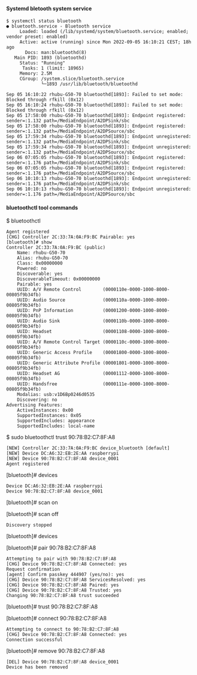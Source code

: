 #### Systemd bletooth system service

	$ systemctl status bluetooth
	● bluetooth.service - Bluetooth service
	     Loaded: loaded (/lib/systemd/system/bluetooth.service; enabled; vendor preset: enabled)
	     Active: active (running) since Mon 2022-09-05 16:10:21 CEST; 18h ago
	       Docs: man:bluetoothd(8)
	   Main PID: 1893 (bluetoothd)
	     Status: "Running"
	      Tasks: 1 (limit: 18965)
	     Memory: 2.5M
	     CGroup: /system.slice/bluetooth.service
	             └─1893 /usr/lib/bluetooth/bluetoothd

	Sep 05 16:10:22 rhubu-G50-70 bluetoothd[1893]: Failed to set mode: Blocked through rfkill (0x12)
	Sep 05 16:10:24 rhubu-G50-70 bluetoothd[1893]: Failed to set mode: Blocked through rfkill (0x12)
	Sep 05 17:58:00 rhubu-G50-70 bluetoothd[1893]: Endpoint registered: sender=:1.132 path=/MediaEndpoint/A2DPSink/sbc
	Sep 05 17:58:00 rhubu-G50-70 bluetoothd[1893]: Endpoint registered: sender=:1.132 path=/MediaEndpoint/A2DPSource/sbc
	Sep 05 17:59:34 rhubu-G50-70 bluetoothd[1893]: Endpoint unregistered: sender=:1.132 path=/MediaEndpoint/A2DPSink/sbc
	Sep 05 17:59:34 rhubu-G50-70 bluetoothd[1893]: Endpoint unregistered: sender=:1.132 path=/MediaEndpoint/A2DPSource/sbc
	Sep 06 07:05:05 rhubu-G50-70 bluetoothd[1893]: Endpoint registered: sender=:1.176 path=/MediaEndpoint/A2DPSink/sbc
	Sep 06 07:05:05 rhubu-G50-70 bluetoothd[1893]: Endpoint registered: sender=:1.176 path=/MediaEndpoint/A2DPSource/sbc
	Sep 06 10:10:13 rhubu-G50-70 bluetoothd[1893]: Endpoint unregistered: sender=:1.176 path=/MediaEndpoint/A2DPSink/sbc
	Sep 06 10:10:13 rhubu-G50-70 bluetoothd[1893]: Endpoint unregistered: sender=:1.176 path=/MediaEndpoint/A2DPSource/sbc

#### bluetoothctl tool commands

$ bluetoothctl

```
Agent registered
[CHG] Controller 2C:33:7A:0A:F9:BC Pairable: yes
[bluetooth]# show
Controller 2C:33:7A:0A:F9:BC (public)
	Name: rhubu-G50-70
	Alias: rhubu-G50-70
	Class: 0x00000000
	Powered: no
	Discoverable: yes
	DiscoverableTimeout: 0x00000000
	Pairable: yes
	UUID: A/V Remote Control        (0000110e-0000-1000-8000-00805f9b34fb)
	UUID: Audio Source              (0000110a-0000-1000-8000-00805f9b34fb)
	UUID: PnP Information           (00001200-0000-1000-8000-00805f9b34fb)
	UUID: Audio Sink                (0000110b-0000-1000-8000-00805f9b34fb)
	UUID: Headset                   (00001108-0000-1000-8000-00805f9b34fb)
	UUID: A/V Remote Control Target (0000110c-0000-1000-8000-00805f9b34fb)
	UUID: Generic Access Profile    (00001800-0000-1000-8000-00805f9b34fb)
	UUID: Generic Attribute Profile (00001801-0000-1000-8000-00805f9b34fb)
	UUID: Headset AG                (00001112-0000-1000-8000-00805f9b34fb)
	UUID: Handsfree                 (0000111e-0000-1000-8000-00805f9b34fb)
	Modalias: usb:v1D6Bp0246d0535
	Discovering: no
Advertising Features:
	ActiveInstances: 0x00
	SupportedInstances: 0x05
	SupportedIncludes: appearance
	SupportedIncludes: local-name
```

$ sudo bluetoothctl trust 90:78:B2:C7:8F:A8

	[NEW] Controller 2C:33:7A:0A:F9:BC device_bluetooth [default]
	[NEW] Device DC:A6:32:EB:2E:AA raspberrypi
	[NEW] Device 90:78:B2:C7:8F:A8 device_0001
	Agent registered

[bluetooth]# devices

	Device DC:A6:32:EB:2E:AA raspberrypi
	Device 90:78:B2:C7:8F:A8 device_0001

[bluetooth]# scan on

[bluetooth]# scan off

	Discovery stopped

[bluetooth]# devices

[bluetooth]# pair 90:78:B2:C7:8F:A8

	Attempting to pair with 90:78:B2:C7:8F:A8
	[CHG] Device 90:78:B2:C7:8F:A8 Connected: yes
	Request confirmation
	[agent] Confirm passkey 444907 (yes/no): yes
	[CHG] Device 90:78:B2:C7:8F:A8 ServicesResolved: yes
	[CHG] Device 90:78:B2:C7:8F:A8 Paired: yes
	[CHG] Device 90:78:B2:C7:8F:A8 Trusted: yes
	Changing 90:78:B2:C7:8F:A8 trust succeeded

[bluetooth]# trust 90:78:B2:C7:8F:A8

[bluetooth]# connect 90:78:B2:C7:8F:A8

	Attempting to connect to 90:78:B2:C7:8F:A8
	[CHG] Device 90:78:B2:C7:8F:A8 Connected: yes
	Connection successful

[bluetooth]# remove 90:78:B2:C7:8F:A8

	[DEL] Device 90:78:B2:C7:8F:A8 device_0001
	Device has been removed

